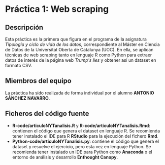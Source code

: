 # Práctica 1: Web scraping
## Descripción
Esta práctica es la primera que figura en el programa de la asignatura <i>Tipología y ciclo de vida de los datos</i>, correspondiente al Máster en Ciencia de Datos de la Universitat Oberta de Catalunya (UOC). En ella, se aplican técnicas de web scraping tanto en lenguaje R como Python para extraer datos de interés de la página web <i>Trump's lies</i> y obtener así un dataset en formato CSV.
## Miembros del equipo
La práctica ha sido realizada de forma individual por el alumno <b>ANTONIO SÁNCHEZ NAVARRO</b>.
## Ficheros del código fuente
- <b>R-code/articuloNYTanalisis.R</b> y <b>R-code/articuloNYTanalisis.Rmd</b>: contienen el código que genera el dataset en lenguaje R. Se recomienda tener instalado el IDE para R <b>RStudio</b> para la ejecución del fichero <b>Rmd</b>.
- <b>Python-code/articuloNYTanalisis.py</b>: contiene el código que genera el dataset y resuelve el ejercicio, pero esta vez en lenguaje Python. Se recomienda tener instalado un IDE para Python como <b>Anaconda</b> o el entorno de análisis y desarrollo <b>Enthought Canopy</b>.
